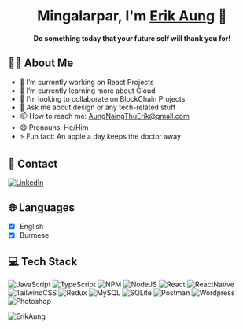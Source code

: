 <h1 align="center">
  Mingalarpar, I'm <a href="https://erikaung.netlify.app/" target="_blank">Erik Aung</a> 👋
</h1>

<h4 align="center"> Do something today that your future self will thank you for!</h4>

<!-- About Me -->
## 👨‍💻 About Me

- 🔭 I’m currently working on React Projects
- 🌱 I’m currently learning more about Cloud
- 👯 I’m looking to collaborate on BlockChain Projects
- 💬 Ask me about design or any tech-related stuff
- 📫 How to reach me: AungNaingThuErik@gmail.com
- 😄 Pronouns: He/Him
- ⚡ Fun fact: An apple a day keeps the doctor away

<!-- About Me -->
## 📱 Contact
[![LinkedIn](https://img.shields.io/badge/LinkedIn-%230077B5.svg?logo=linkedin&logoColor=white)](https://sg.linkedin.com/in/aung-erik-naing-thu-7b3b51190)

<!-- Languages -->
## 🌐 Languages

- [x] English
- [x] Burmese

<!-- Tech Stack -->
## 💻 Tech Stack

![JavaScript](https://img.shields.io/badge/javascript-%23323330.svg?style=for-the-badge&logo=javascript&logoColor=%23F7DF1E) ![TypeScript](https://img.shields.io/badge/typescript-%23007ACC.svg?style=for-the-badge&logo=typescript&logoColor=white) ![NPM](https://img.shields.io/badge/NPM-%23000000.svg?style=for-the-badge&logo=npm&logoColor=white) ![NodeJS](https://img.shields.io/badge/node.js-6DA55F?style=for-the-badge&logo=node.js&logoColor=white) ![React](https://img.shields.io/badge/react-%2320232a.svg?style=for-the-badge&logo=react&logoColor=%2361DAFB) ![ReactNative](https://img.shields.io/badge/React_Native-20232A?style=for-the-badge&logo=react&logoColor=61DAFB) ![TailwindCSS](https://img.shields.io/badge/tailwindcss-%2338B2AC.svg?style=for-the-badge&logo=tailwind-css&logoColor=white) ![Redux](https://img.shields.io/badge/redux-%23593d88.svg?style=for-the-badge&logo=redux&logoColor=white) ![MySQL](https://img.shields.io/badge/mysql-%2300f.svg?style=for-the-badge&logo=mysql&logoColor=white) ![SQLite](https://img.shields.io/badge/sqlite-%2307405e.svg?style=for-the-badge&logo=sqlite&logoColor=white) ![Postman](https://img.shields.io/badge/Postman-FF6C37?style=for-the-badge&logo=postman&logoColor=white) ![Wordpress](https://img.shields.io/badge/Wordpress-21759B?style=for-the-badge&logo=wordpress&logoColor=white) ![Photoshop](https://aleen42.github.io/badges/src/photoshop.svg)

<p align="left"> <img src="https://komarev.com/ghpvc/?username=AungNaingThuErik&label=Views&color=blue&style=plastic" alt="ErikAung" /> </p>

